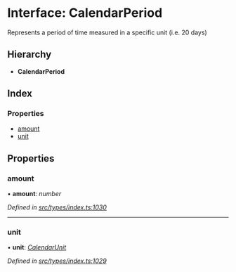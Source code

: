 # Interface: CalendarPeriod

Represents a period of time measured in a specific unit (i.e. 20 days)

## Hierarchy

* **CalendarPeriod**

## Index

### Properties

* [amount](calendarperiod.md#amount)
* [unit](calendarperiod.md#unit)

## Properties

###  amount

• **amount**: *number*

*Defined in [src/types/index.ts:1030](https://github.com/PolymathNetwork/polymesh-sdk/blob/56921667/src/types/index.ts#L1030)*

___

###  unit

• **unit**: *[CalendarUnit](../enums/calendarunit.md)*

*Defined in [src/types/index.ts:1029](https://github.com/PolymathNetwork/polymesh-sdk/blob/56921667/src/types/index.ts#L1029)*
